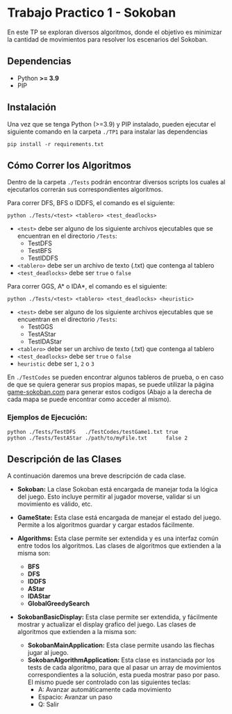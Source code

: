 # Trabajo Practico 1 - Sokoban

En este TP se exploran diversos algoritmos, donde el objetivo es 
minimizar la cantidad de movimientos para resolver los escenarios del Sokoban.

## Dependencias 

* Python **>= 3.9** 
* PIP

## Instalación
Una vez que se tenga Python (>=3.9) y PIP instalado, pueden ejecutar el siguiente comando en la carpeta `./TP1` para instalar las dependencias

```shell
pip install -r requirements.txt
```

## Cómo Correr los Algoritmos
Dentro de la carpeta `./Tests` podrán encontrar diversos scripts los cuales al ejecutarlos correrán sus correspondientes algoritmos.

Para correr DFS, BFS o IDDFS, el comando es el siguiente:
```shell
python ./Tests/<test> <tablero> <test_deadlocks>
```
* ```<test>``` debe ser alguno de los siguiente archivos ejecutables que se encuentran en el directorio ```/Tests```:
  * TestDFS
  * TestBFS
  * TestIDDFS
* ```<tablero>``` debe ser un archivo de texto (.txt) que contenga al tablero
* ```<test_deadlocks>``` debe ser ```true``` o ```false```

Para correr GGS, A* o IDA*, el comando es el siguiente:
```shell
python ./Tests/<test> <tablero> <test_deadlocks> <heuristic>
```
* ```<test>``` debe ser alguno de los siguiente archivos ejecutables que se encuentran en el directorio ```/Tests```:
  * TestGGS
  * TestAStar
  * TestIDAStar
* ```<tablero>``` debe ser un archivo de texto (.txt) que contenga al tablero
* ```<test_deadlocks>``` debe ser ```true``` o ```false```
* ```heuristic``` debe ser ```1```, ```2``` o ```3```


En `./TestCodes` se pueden encontrar algunos tableros de prueba, o en caso de que se quiera generar sus propios mapas, se puede utilizar la página [game-sokoban.com](http://www.game-sokoban.com/) para generar estos codigos (Abajo a la derecha de cada mapa se puede encontrar como acceder al mismo).

### Ejemplos de Ejecución:
```shell
python ./Tests/TestDFS   ./TestCodes/testGame1.txt true
python ./Tests/TestAStar ./path/to/myFile.txt      false 2
```

## Descripción de las Clases 

A continuación daremos una breve descripción de cada clase. 

- **Sokoban:** La clase Sokoban está encargada de manejar toda la lógica del juego. 
Esto incluye permitir al jugador moverse, validar si un movimiento es válido, etc.

- **GameState:** Esta clase está encargada de manejar el estado del juego. 
Permite a los algoritmos guardar y cargar estados fácilmente.
  
- **Algorithms:** Esta clase permite ser extendida y es una interfaz común entre todos los algoritmos. 
  Las clases de algoritmos que extienden a la misma son:
    - **BFS**
    - **DFS**
    - **IDDFS**
    - **AStar**
    - **IDAStar** 
    - **GlobalGreedySearch**
    
- **SokobanBasicDisplay:** Esta clase permite ser extendida, y fácilmente mostrar y actualizar el display grafico del juego. Las clases de algoritmos que extienden a la misma son:
    - **SokobanMainApplication:** Esta clase permite usando las flechas jugar al juego.
    - **SokobanAlgorithmApplication:** Esta clase es instanciada por los tests de cada algoritmo, para que al pasar un array de movimientos correspondientes a la solución, esta pueda mostrar paso por paso. El mismo puede ser controlado con las siguientes teclas:
        - A: Avanzar automáticamente cada movimiento
        - Espacio: Avanzar un paso
        - Q: Salir